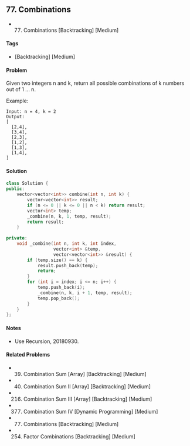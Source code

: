 ## 77. Combinations
- 77. Combinations [Backtracking] [Medium]

#### Tags
- [Backtracking] [Medium]

#### Problem
Given two integers n and k, return all possible combinations of k numbers out of 1 ... n.

Example:

    Input: n = 4, k = 2
    Output:
    [
      [2,4],
      [3,4],
      [2,3],
      [1,2],
      [1,3],
      [1,4],
    ]

#### Solution
``` C++
class Solution {
public:
    vector<vector<int>> combine(int n, int k) {
        vector<vector<int>> result;
        if (n <= 0 || k <= 0 || n < k) return result;
        vector<int> temp;
        _combine(n, k, 1, temp, result);
        return result;
    }
    
private:
    void _combine(int n, int k, int index, 
                  vector<int> &temp, 
                  vector<vector<int>> &result) {
        if (temp.size() == k) {
            result.push_back(temp);
            return;
        }
        for (int i = index; i <= n; i++) {
            temp.push_back(i);
            _combine(n, k, i + 1, temp, result);
            temp.pop_back();
        }
    }
};
```

#### Notes
- Use Recursion, 20180930.

#### Related Problems
- 39. Combination Sum [Array] [Backtracking] [Medium]
- 40. Combination Sum II [Array] [Backtracking] [Medium]
- 216. Combination Sum III [Array] [Backtracking] [Medium]
- 377. Combination Sum IV [Dynamic Programming] [Medium]
- 77. Combinations [Backtracking] [Medium]
- 254. Factor Combinations [Backtracking] [Medium]
